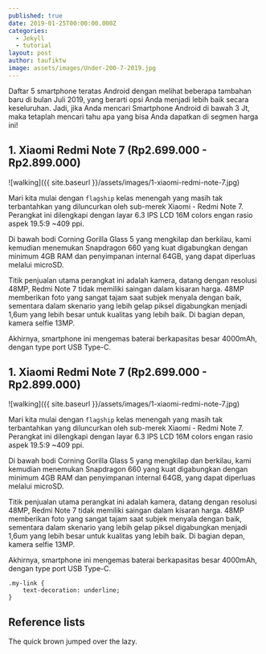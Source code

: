 ```yaml
---
published: true
date: 2019-01-25T00:00:00.000Z
categories:
  - Jekyll
  - tutorial
layout: post
author: taufiktw
image: assets/images/Under-200-7-2019.jpg
---
```

Daftar 5 smartphone teratas Android dengan melihat beberapa tambahan baru di bulan Juli 2019, yang berarti opsi Anda menjadi lebih baik secara keseluruhan. Jadi, jika Anda mencari Smartphone Android di bawah 3 Jt, maka tetaplah mencari tahu apa yang bisa Anda dapatkan di segmen harga ini!

## 1. Xiaomi Redmi Note 7 (Rp2.699.000 - Rp2.899.000)
![walking]({{ site.baseurl }}/assets/images/1-xiaomi-redmi-note-7.jpg)

Mari kita mulai dengan `flagship` kelas menengah yang masih tak terbantahkan yang diluncurkan oleh sub-merek Xiaomi - Redmi Note 7. Perangkat ini dilengkapi dengan layar 6.3 IPS LCD 16M colors engan rasio aspek 19.5:9 ~409 ppi.

Di bawah bodi Corning Gorilla Glass 5 yang mengkilap dan berkilau, kami kemudian menemukan Snapdragon 660 yang kuat digabungkan dengan minimum 4GB RAM dan penyimpanan internal 64GB, yang dapat diperluas melalui microSD.

Titik penjualan utama perangkat ini adalah kamera, datang dengan resolusi 48MP, Redmi Note 7 tidak memiliki saingan dalam kisaran harga. 48MP memberikan foto yang sangat tajam saat subjek menyala dengan baik, sementara dalam skenario yang lebih gelap piksel digabungkan menjadi 1,6um yang lebih besar untuk kualitas yang lebih baik. Di bagian depan, kamera selfie 13MP.

Akhirnya, smartphone ini mengemas baterai berkapasitas besar 4000mAh, dengan type port USB Type-C.

## 1. Xiaomi Redmi Note 7 (Rp2.699.000 - Rp2.899.000)
![walking]({{ site.baseurl }}/assets/images/1-xiaomi-redmi-note-7.jpg)

Mari kita mulai dengan `flagship` kelas menengah yang masih tak terbantahkan yang diluncurkan oleh sub-merek Xiaomi - Redmi Note 7. Perangkat ini dilengkapi dengan layar 6.3 IPS LCD 16M colors engan rasio aspek 19.5:9 ~409 ppi.

Di bawah bodi Corning Gorilla Glass 5 yang mengkilap dan berkilau, kami kemudian menemukan Snapdragon 660 yang kuat digabungkan dengan minimum 4GB RAM dan penyimpanan internal 64GB, yang dapat diperluas melalui microSD.

Titik penjualan utama perangkat ini adalah kamera, datang dengan resolusi 48MP, Redmi Note 7 tidak memiliki saingan dalam kisaran harga. 48MP memberikan foto yang sangat tajam saat subjek menyala dengan baik, sementara dalam skenario yang lebih gelap piksel digabungkan menjadi 1,6um yang lebih besar untuk kualitas yang lebih baik. Di bagian depan, kamera selfie 13MP.

Akhirnya, smartphone ini mengemas baterai berkapasitas besar 4000mAh, dengan type port USB Type-C.

```
.my-link {
    text-decoration: underline;
}
```

## Reference lists

The quick brown jumped over the lazy.
